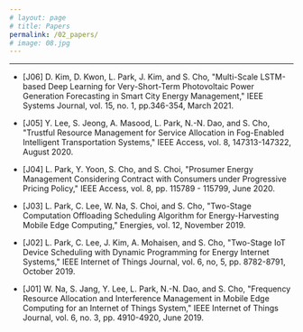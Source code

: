 ```yaml
---
# layout: page
# title: Papers
permalink: /02_papers/
# image: 08.jpg
---
```

***
* [J06] D. Kim, D. Kwon, L. Park, J. Kim, and S. Cho, "Multi-Scale LSTM-based Deep Learning for Very-Short-Term Photovoltaic Power Generation Forecasting in Smart City Energy Management," IEEE Systems Journal, vol. 15, no. 1, pp.346-354, March 2021. 

* [J05] Y. Lee, S. Jeong, A. Masood, L. Park, N.-N. Dao, and S. Cho, "Trustful Resource Management for Service Allocation in Fog-Enabled Intelligent Transportation Systems," IEEE Access, vol. 8, 147313-147322, August 2020. 

* [J04] L. Park, Y. Yoon, S. Cho, and S. Choi, "Prosumer Energy Management Considering Contract with Consumers under Progressive Pricing Policy," IEEE Access, vol. 8, pp. 115789 - 115799,  June 2020. 

* [J03] L. Park, C. Lee, W. Na, S. Choi, and S. Cho, "Two-Stage Computation Offloading Scheduling Algorithm for Energy-Harvesting Mobile Edge Computing," Energies, vol. 12, November 2019. 

* [J02] L. Park, C. Lee, J. Kim, A. Mohaisen, and S. Cho, "Two-Stage IoT Device Scheduling with Dynamic Programming for Energy Internet Systems," IEEE Internet of Things Journal,  vol. 6, no, 5,  pp. 8782-8791, October 2019. 

* [J01] W. Na, S. Jang, Y. Lee, L. Park, N.-N. Dao, and S. Cho, "Frequency Resource Allocation and Interference Management in Mobile Edge Computing for an Internet of Things System," IEEE Internet of Things Journal, vol. 6, no. 3, pp. 4910-4920, June 2019.  

